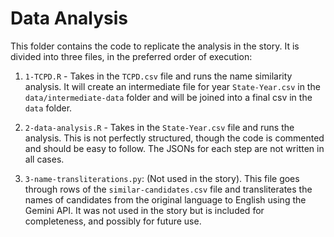# Data Analysis

This folder contains the code to replicate the analysis in the story. It is divided into three files, in the preferred order of execution:

1. `1-TCPD.R` - Takes in the `TCPD.csv` file and runs the name similarity analysis. It will create an intermediate file for year `State-Year.csv` in the `data/intermediate-data` folder and will be joined into a final csv in the `data` folder.

2. `2-data-analysis.R` - Takes in the `State-Year.csv` file and runs the analysis. This is not perfectly structured, though the code is commented and should be easy to follow. The JSONs for each step are not written in all cases.

3. `3-name-transliterations.py`: (Not used in the story). This file goes through rows of the `similar-candidates.csv` file and transliterates the names of candidates from the original language to English using the Gemini API. It was not used in the story but is included for completeness, and possibly for future use.
